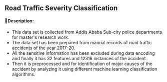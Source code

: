 ## Road Traffic Severity Classification

#### 📃Description: 
- This data set is collected from Addis Ababa Sub-city police departments for master's research work. 
- The data set has been prepared from manual records of road traffic accidents of the year 2017-20. 
- All the sensitive information has been excluded during data encoding and finally it has 32 features and 12316 instances of the accident. 
- Then it is preprocessed and for identification of major causes of the accident by analyzing it using different machine learning classification algorithms. 
